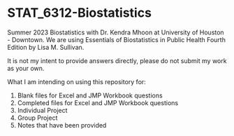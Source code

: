 # STAT_6312-Biostatistics
Summer 2023 Biostatistics with Dr. Kendra Mhoon at University of Houston - Downtown. 
We are using Essentials of Biostatistics in Public Health Fourth Edition by Lisa M. Sullivan. 

It is not my intent to provide answers directly, please do not submit my work as your own.

What I am intending on using this repository for:
1) Blank files for Excel and JMP Workbook questions
2) Completed files for Excel and JMP Workbook questions
3) Individual Project
4) Group Project
5) Notes that have been provided
